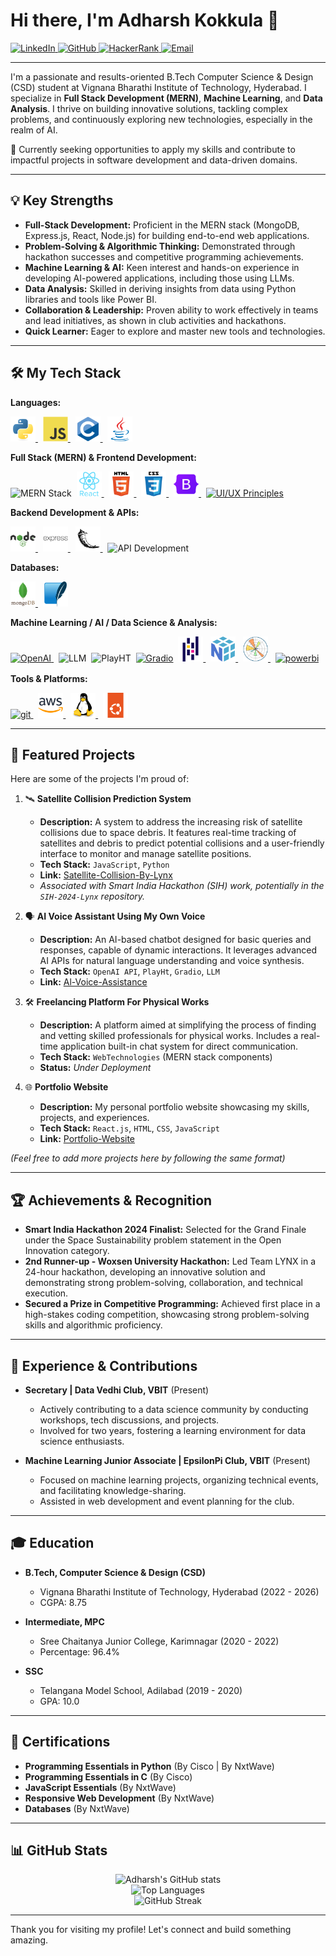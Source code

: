 # Hi there, I'm Adharsh Kokkula 👋

<a href="https://www.linkedin.com/in/adharsh-kokkula/" target="_blank">
  <img src="https://img.shields.io/badge/LinkedIn-AdharshKokkula-0077B5?style=flat&logo=linkedin" alt="LinkedIn"/>
</a>
<a href="https://github.com/AdharshKokkula" target="_blank">
  <img src="https://img.shields.io/badge/GitHub-AdharshKokkula-181717?style=flat&logo=github" alt="GitHub"/>
</a>
<a href="https://www.hackerrank.com/adarshkokkula" target="_blank">
  <img src="https://img.shields.io/badge/HackerRank-adarshkokkula-2EC866?style=flat&logo=hackerrank" alt="HackerRank"/>
</a>
<a href="mailto:22p61a6792@vbithyd.ac.in">
  <img src="https://img.shields.io/badge/Email-Contact%20Me-blue?style=flat&logo=microsoftoutlook" alt="Email"/>
</a>

---

I'm a passionate and results-oriented B.Tech Computer Science & Design (CSD) student at Vignana Bharathi Institute of Technology, Hyderabad. I specialize in **Full Stack Development (MERN)**, **Machine Learning**, and **Data Analysis**. I thrive on building innovative solutions, tackling complex problems, and continuously exploring new technologies, especially in the realm of AI.

🚀 Currently seeking opportunities to apply my skills and contribute to impactful projects in software development and data-driven domains.

---

## 💡 Key Strengths

*   **Full-Stack Development:** Proficient in the MERN stack (MongoDB, Express.js, React, Node.js) for building end-to-end web applications.
*   **Problem-Solving & Algorithmic Thinking:** Demonstrated through hackathon successes and competitive programming achievements.
*   **Machine Learning & AI:** Keen interest and hands-on experience in developing AI-powered applications, including those using LLMs.
*   **Data Analysis:** Skilled in deriving insights from data using Python libraries and tools like Power BI.
*   **Collaboration & Leadership:** Proven ability to work effectively in teams and lead initiatives, as shown in club activities and hackathons.
*   **Quick Learner:** Eager to explore and master new tools and technologies.

---

## 🛠️ My Tech Stack

**Languages:**
<p align="left">
  <a href="https://www.python.org" target="_blank" rel="noreferrer"> <img src="https://raw.githubusercontent.com/devicons/devicon/master/icons/python/python-original.svg" alt="python" width="40" height="40"/> </a> 
  <a href="https://developer.mozilla.org/en-US/docs/Web/JavaScript" target="_blank" rel="noreferrer"> <img src="https://raw.githubusercontent.com/devicons/devicon/master/icons/javascript/javascript-original.svg" alt="javascript" width="40" height="40"/> </a> 
  <a href="https://www.cprogramming.com/" target="_blank" rel="noreferrer"> <img src="https://raw.githubusercontent.com/devicons/devicon/master/icons/c/c-original.svg" alt="c" width="40" height="40"/> </a> 
  <a href="https://www.java.com" target="_blank" rel="noreferrer"> <img src="https://raw.githubusercontent.com/devicons/devicon/master/icons/java/java-original.svg" alt="java" width="40" height="40"/> </a>
</p>

**Full Stack (MERN) & Frontend Development:**
<p align="left">
  <img src="https://img.shields.io/badge/MERN-Stack-blue?style=flat-square&logo=mongodb&logoColor=white&logoWidth=20&labelColor=023047&color=219EBC" alt="MERN Stack" height="40"/> 
  <a href="https://reactjs.org/" target="_blank" rel="noreferrer"> <img src="https://raw.githubusercontent.com/devicons/devicon/master/icons/react/react-original-wordmark.svg" alt="react" width="40" height="40"/> </a> 
  <a href="https://www.w3.org/html/" target="_blank" rel="noreferrer"> <img src="https://raw.githubusercontent.com/devicons/devicon/master/icons/html5/html5-original-wordmark.svg" alt="html5" width="40" height="40"/> </a> 
  <a href="https://www.w3schools.com/css/" target="_blank" rel="noreferrer"> <img src="https://raw.githubusercontent.com/devicons/devicon/master/icons/css3/css3-original-wordmark.svg" alt="css3" width="40" height="40"/> </a> 
  <a href="https://getbootstrap.com" target="_blank" rel="noreferrer"> <img src="https://raw.githubusercontent.com/devicons/devicon/master/icons/bootstrap/bootstrap-original.svg" alt="bootstrap" width="40" height="40"/> </a> 
  <a href="https://developer.mozilla.org/en-US/docs/Web/Guide/UI_and_user_experience" target="_blank" rel="noreferrer"> <img src="https://img.shields.io/badge/UI/UX_Principles-lightgrey?style=flat-square&logo=figma&logoColor=black" alt="UI/UX Principles" height="40"/> </a>
</p>

**Backend Development & APIs:**
<p align="left">
  <a href="https://nodejs.org" target="_blank" rel="noreferrer"> <img src="https://raw.githubusercontent.com/devicons/devicon/master/icons/nodejs/nodejs-original-wordmark.svg" alt="nodejs" width="40" height="40"/> </a> 
  <a href="https://expressjs.com" target="_blank" rel="noreferrer"> <img src="https://raw.githubusercontent.com/devicons/devicon/master/icons/express/express-original-wordmark.svg" alt="express" width="40" height="40"/> </a> 
  <a href="https://flask.palletsprojects.com/" target="_blank" rel="noreferrer"> <img src="https://raw.githubusercontent.com/devicons/devicon/master/icons/flask/flask-original.svg" alt="flask" width="40" height="40"/> </a> 
  <img src="https://img.shields.io/badge/API_Development-Restful_APIs-orange?style=flat-square&logo=readthedocs&logoColor=white" alt="API Development" height="40"/>
</p>

**Databases:**
<p align="left">
  <a href="https://www.mongodb.com/" target="_blank" rel="noreferrer"> <img src="https://raw.githubusercontent.com/devicons/devicon/master/icons/mongodb/mongodb-original-wordmark.svg" alt="mongodb" width="40" height="40"/> </a> 
  <a href="https://www.sqlite.org/" target="_blank" rel="noreferrer"> <img src="https://raw.githubusercontent.com/devicons/devicon/master/icons/sqlite/sqlite-original.svg" alt="sqlite" width="40" height="40"/> </a>
</p>

**Machine Learning / AI / Data Science & Analysis:**
<p align="left">
  <a href="https://openai.com/" target="_blank" rel="noreferrer"> <img src="https://raw.githubusercontent.com/gilbarbara/logos/main/logos/openai-icon.svg" alt="OpenAI" width="40" height="40"/> </a> 
  <img src="https://img.shields.io/badge/LLMs-GenAI-blueviolet?style=flat-square" alt="LLM" height="40"/> 
  <img src="https://img.shields.io/badge/PlayHT-Voice%20Synthesis-critical?style=flat-square" alt="PlayHT" height="40"/> 
  <a href="https://www.gradio.app/" target="_blank" rel="noreferrer"><img src="https://img.shields.io/badge/Gradio-UI%20for%20ML-ff69b4?style=flat-square" alt="Gradio" height="40"/></a> 
  <a href="https://pandas.pydata.org/" target="_blank" rel="noreferrer"> <img src="https://raw.githubusercontent.com/devicons/devicon/master/icons/pandas/pandas-original.svg" alt="pandas" width="40" height="40"/> </a> 
  <a href="https://numpy.org/" target="_blank" rel="noreferrer"> <img src="https://raw.githubusercontent.com/devicons/devicon/master/icons/numpy/numpy-original.svg" alt="numpy" width="40" height="40"/> </a> 
  <a href="https://matplotlib.org/" target="_blank" rel="noreferrer"> <img src="https://raw.githubusercontent.com/devicons/devicon/master/icons/matplotlib/matplotlib-original.svg" alt="matplotlib" width="40" height="40"/> </a> 
  <a href="https://powerbi.microsoft.com/" target="_blank" rel="noreferrer"> <img src="https://raw.githubusercontent.com/microsoft/PowerBI-Icons/main/PNG/Power-BI-Desktop.png" alt="powerbi" width="35" height="35" style="padding-bottom: 2px;"/> </a>
</p>

**Tools & Platforms:**
<p align="left">
  <a href="https://git-scm.com/" target="_blank" rel="noreferrer"> <img src="https://www.vectorlogo.zone/logos/git-scm/git-scm-icon.svg" alt="git" width="40" height="40"/> </a> 
  <a href="https://aws.amazon.com" target="_blank" rel="noreferrer"> <img src="https://raw.githubusercontent.com/devicons/devicon/master/icons/amazonwebservices/amazonwebservices-original-wordmark.svg" alt="aws" width="40" height="40"/> </a> 
  <a href="https://www.linux.org/" target="_blank" rel="noreferrer"> <img src="https://raw.githubusercontent.com/devicons/devicon/master/icons/linux/linux-original.svg" alt="linux" width="40" height="40"/> </a> 
  <a href="https://ubuntu.com/" target="_blank" rel="noreferrer"> <img src="https://raw.githubusercontent.com/devicons/devicon/master/icons/ubuntu/ubuntu-plain.svg" alt="ubuntu" width="40" height="40"/> </a>
</p>

---

## 🚀 Featured Projects

Here are some of the projects I'm proud of:

1.  🛰️ **Satellite Collision Prediction System**
    *   **Description:** A system to address the increasing risk of satellite collisions due to space debris. It features real-time tracking of satellites and debris to predict potential collisions and a user-friendly interface to monitor and manage satellite positions.
    *   **Tech Stack:** `JavaScript`, `Python`
    *   **Link:** [Satellite-Collision-By-Lynx](https://github.com/AdharshKokkula/Satellite-Collision-By-Lynx)
    *   *Associated with Smart India Hackathon (SIH) work, potentially in the `SIH-2024-Lynx` repository.*

2.  🗣️ **AI Voice Assistant Using My Own Voice**
    *   **Description:** An AI-based chatbot designed for basic queries and responses, capable of dynamic interactions. It leverages advanced AI APIs for natural language understanding and voice synthesis.
    *   **Tech Stack:** `OpenAI API`, `PlayHt`, `Gradio`, `LLM`
    *   **Link:** [Al-Voice-Assistance](https://github.com/AdharshKokkula/Al-Voice-Assistance)

3.  🛠️ **Freelancing Platform For Physical Works**
    *   **Description:** A platform aimed at simplifying the process of finding and vetting skilled professionals for physical works. Includes a real-time application built-in chat system for direct communication.
    *   **Tech Stack:** `WebTechnologies` (MERN stack components)
    *   **Status:** *Under Deployment*

4.  🌐 **Portfolio Website**
    *   **Description:** My personal portfolio website showcasing my skills, projects, and experiences.
    *   **Tech Stack:** `React.js`, `HTML`, `CSS`, `JavaScript`
    *   **Link:** [Portfolio-Website](https://github.com/AdharshKokkula/Portfolio-Website)

*(Feel free to add more projects here by following the same format)*

---

## 🏆 Achievements & Recognition

*   **Smart India Hackathon 2024 Finalist:** Selected for the Grand Finale under the Space Sustainability problem statement in the Open Innovation category.
*   **2nd Runner-up - Woxsen University Hackathon:** Led Team LYNX in a 24-hour hackathon, developing an innovative solution and demonstrating strong problem-solving, collaboration, and technical execution.
*   **Secured a Prize in Competitive Programming:** Achieved first place in a high-stakes coding competition, showcasing strong problem-solving skills and algorithmic proficiency.

---

## 💼 Experience & Contributions

*   **Secretary | Data Vedhi Club, VBIT** (Present)
    *   Actively contributing to a data science community by conducting workshops, tech discussions, and projects.
    *   Involved for two years, fostering a learning environment for data science enthusiasts.

*   **Machine Learning Junior Associate | EpsilonPi Club, VBIT** (Present)
    *   Focused on machine learning projects, organizing technical events, and facilitating knowledge-sharing.
    *   Assisted in web development and event planning for the club.

---

## 🎓 Education

*   **B.Tech, Computer Science & Design (CSD)**
    *   Vignana Bharathi Institute of Technology, Hyderabad (2022 - 2026)
    *   CGPA: 8.75

*   **Intermediate, MPC**
    *   Sree Chaitanya Junior College, Karimnagar (2020 - 2022)
    *   Percentage: 96.4%

*   **SSC**
    *   Telangana Model School, Adilabad (2019 - 2020)
    *   GPA: 10.0

---

## 📜 Certifications

*   **Programming Essentials in Python** (By Cisco | By NxtWave)
*   **Programming Essentials in C** (By Cisco)
*   **JavaScript Essentials** (By NxtWave)
*   **Responsive Web Development** (By NxtWave)
*   **Databases** (By NxtWave)

---

## 📊 GitHub Stats

<p align="center">
  <img src="https://github-readme-stats.vercel.app/api?username=AdharshKokkula&show_icons=true&theme=radical&count_private=true&hide_border=true" alt="Adharsh's GitHub stats" />
  <br/>
  <img src="https://github-readme-stats.vercel.app/api/top-langs/?username=AdharshKokkula&layout=compact&theme=radical&hide_border=true" alt="Top Languages" />
  <br/>
  <img src="https://github-readme-streak-stats.herokuapp.com/?user=AdharshKokkula&theme=radical&hide_border=true" alt="GitHub Streak" />
</p>

---

Thank you for visiting my profile! Let's connect and build something amazing.
